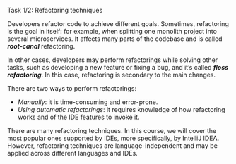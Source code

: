 Task 1/2: Refactoring techniques

Developers refactor code to achieve different goals.
Sometimes, refactoring is the goal in itself: for example, when splitting one monolith project into several microservices.
It affects many parts of the codebase and is called _**root-canal**_ refactoring.

In other cases, developers may perform refactorings while solving other tasks, such as developing a new feature or
fixing a bug, and it’s called _**floss refactoring**_.
In this case, refactoring is secondary to the main changes.

There are two ways to perform refactorings:
- _Manually_: it is time-consuming and error-prone.
- _Using automatic refactorings_: it requires knowledge of how refactoring works and of the IDE features to invoke it.

There are many refactoring techniques. In this course, we will cover the most popular ones supported by IDEs, more specifically, by IntelliJ IDEA. However, refactoring techniques are language-independent and may be applied across different languages and IDEs.
